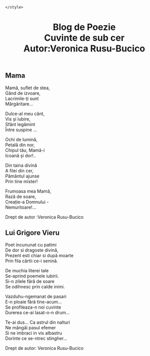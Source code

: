 <!DOCTYPE html>
<html lang="en">
<head>
    <meta charset="UTF-8">
    <meta name="viewport" content="width=device-width, initial-scale=1.0">
   
    </style>
</head>
<body>
    <header>
        <div class="container">
            <h1>Blog de Poezie<br>
               Cuvinte de sub cer<br>
             Autor:Veronica Rusu-Bucico</h1>
        </div>
    </header>
    <div class="container">
        <div class="poem">
            <h2>Mama</h2>
            <p>

Mamă, suflet de stea,<br>
Gând de izvoare,<br>
Lacrimile-ți sunt<br>
Mărgăritare...<br>
 </p>
            <p>
Dulce-al meu cânt,<br>
Vis și iubire,<br>
Sfânt legămint <br>
Între suspine ...<br>
 </p>
            <p>
Ochi de lumină,<br>
Petală din nor,<br>
Chipul tău, Mamă-i<br>
Icoană și dor!..<br>
 </p>
            <p>
Din taina divină<br>
A filei din cer,<br>
Pământul ajunse<br>
Prin tine mister!<br>
 </p>
            <p>
Frumoasa mea Mamă,<br>
Rază de soare,<br>
Creație-a Domnului -<br>
 Nemuritoare!...<br>
</p>
            <p>
                Drept de autor :Veronica Rusu-Bucico<br>
</p>
            <p>
    <h2>Lui Grigore Vieru</h2>
<p>
Poet incununat cu patimi<br>
De dor si dragoste divină,<br>
Prezent esti chiar si dupã moarte<br>
Prin fila cărtii ce-i senină.<br>
 </p>
            <p>
De muchia literei tale<br>
Se-aprind poemele iubirii.<br>
Si-n zilele fãră de soare<br>
Se odihnesc prin calde inimi.<br>
 </p>
            <p>
Vazduhu-ngemanat de pasari<br>
E-n ploaie fărã tine-acum...<br>
Se profileaza-n noi cuvinte<br>
Durerea ce-ai lasat-o-n drum...<br>
 </p>
            <p>
Te-ai dus... Ca astrul din nalturi<br>
Ne mângâi pasul efemer<br>
Si ne imbraci in vis albastru<br>
Dorinte ce se-ntrec stingher...<br>
 </p>
            <p>
Drept de autor: Veronica Rusu-Bucico<br>
</p>

      
    
</body>
</html>
